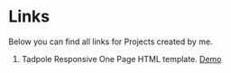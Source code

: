 # Links

Below you can find all links for Projects created by me.

1. Tadpole Responsive One Page HTML template. [Demo](https://milap.github.io/tadpole/)
